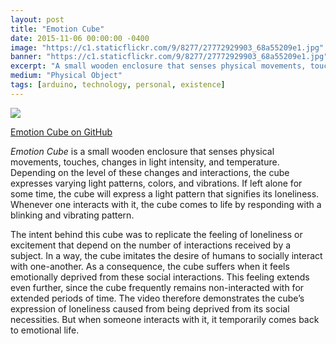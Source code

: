 ```yaml
---
layout: post
title: "Emotion Cube"
date: 2015-11-06 00:00:00 -0400
image: "https://c1.staticflickr.com/9/8277/27772929903_68a55209e1.jpg"
banner: "https://c1.staticflickr.com/9/8277/27772929903_68a55209e1.jpg"
excerpt: "A small wooden enclosure that senses physical movements, touches, changes in light intensity, and temperature. An Arduino inside controls the output of its emotion."
medium: "Physical Object"
tags: [arduino, technology, personal, existence]
---
```


![](https://vimeo.com/144803164)

[Emotion Cube on GitHub](https://gist.github.com/mbrav/875aec5f8ded109240a5f900c5b3f0cb)

*Emotion Cube* is a small wooden enclosure that senses physical movements, touches, changes in light intensity, and temperature. Depending on the level of these changes and interactions, the cube expresses varying light patterns, colors, and vibrations. If left alone for some time, the cube will express a light pattern that signifies its loneliness. Whenever one interacts with it, the cube comes to life by responding with a blinking and vibrating pattern.

The intent behind this cube was to replicate the feeling of loneliness or excitement that depend on the number of interactions received by a subject. In a way, the cube imitates the desire of humans to socially interact with one-another. As a consequence, the cube suffers when it feels emotionally deprived from these social interactions. This feeling extends even further, since the cube frequently remains non-interacted with for extended periods of time. The video therefore demonstrates the cube’s expression of loneliness caused from being deprived from its social necessities. But when someone interacts with it, it temporarily comes back to emotional life.
